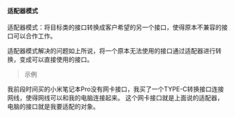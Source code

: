 #### 适配器模式
适配器模式：将目标类的接口转换成客户希望的另一个接口，使得原本不兼容的接口可以合作工作。

适配器模式解决的问题如上所说，将一个原本无法使用的接口通过适配器进行转换，变成可以直接使用的接口。

> 示例

我前段时间买的小米笔记本Pro没有网卡接口，我买了一个TYPE-C转换接口连接网线，使得网线可以和我的电脑连接起来。
这个网卡接口就是上面说的适配器，电脑的接口就是我要适配的对象。
